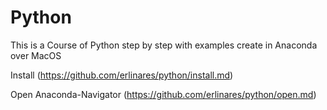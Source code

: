 # Python
This is a Course of Python step by step with examples create in Anaconda over MacOS

Install (https://github.com/erlinares/python/install.md)

Open Anaconda-Navigator (https://github.com/erlinares/python/open.md)
